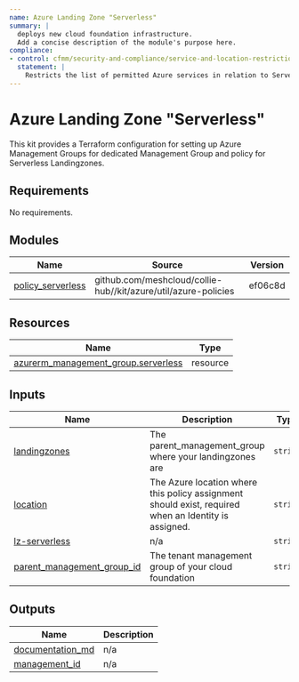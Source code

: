 ```yaml
---
name: Azure Landing Zone "Serverless"
summary: |
  deploys new cloud foundation infrastructure.
  Add a concise description of the module's purpose here.
compliance:
- control: cfmm/security-and-compliance/service-and-location-restrictions
  statement: |
    Restricts the list of permitted Azure services in relation to Serverless.
---
```


# Azure Landing Zone "Serverless"

This kit provides a Terraform configuration for setting up Azure Management Groups for dedicated Management Group and policy for Serverless Landingzones.

<!-- BEGIN_TF_DOCS -->
## Requirements

No requirements.

## Modules

| Name | Source | Version |
|------|--------|---------|
| <a name="module_policy_serverless"></a> [policy\_serverless](#module\_policy\_serverless) | github.com/meshcloud/collie-hub//kit/azure/util/azure-policies | ef06c8d |

## Resources

| Name | Type |
|------|------|
| [azurerm_management_group.serverless](https://registry.terraform.io/providers/hashicorp/azurerm/latest/docs/resources/management_group) | resource |

## Inputs

| Name | Description | Type | Default | Required |
|------|-------------|------|---------|:--------:|
| <a name="input_landingzones"></a> [landingzones](#input\_landingzones) | The parent\_management\_group where your landingzones are | `string` | `"lv-landingzones"` | no |
| <a name="input_location"></a> [location](#input\_location) | The Azure location where this policy assignment should exist, required when an Identity is assigned. | `string` | `"germanywestcentral"` | no |
| <a name="input_lz-serverless"></a> [lz-serverless](#input\_lz-serverless) | n/a | `string` | `"serverless"` | no |
| <a name="input_parent_management_group_id"></a> [parent\_management\_group\_id](#input\_parent\_management\_group\_id) | The tenant management group of your cloud foundation | `string` | `"lv-foundation"` | no |

## Outputs

| Name | Description |
|------|-------------|
| <a name="output_documentation_md"></a> [documentation\_md](#output\_documentation\_md) | n/a |
| <a name="output_management_id"></a> [management\_id](#output\_management\_id) | n/a |
<!-- END_TF_DOCS -->
